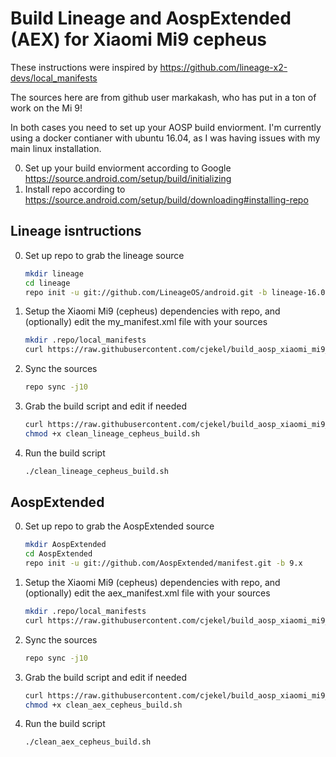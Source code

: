 # Build Lineage and AospExtended (AEX) for Xiaomi Mi9 cepheus

These instructions were inspired by https://github.com/lineage-x2-devs/local_manifests

The sources here are from github user markakash, who has put in a ton of work on the Mi 9!

In both cases you need to set up your AOSP build enviorment. I'm currently using a docker contianer with ubuntu 16.04, as I was having issues with my main linux installation.

0. Set up your build enviorment according to Google https://source.android.com/setup/build/initializing
0. Install repo according to https://source.android.com/setup/build/downloading#installing-repo

## Lineage isntructions

0. Set up repo to grab the lineage source
    ```bash
    mkdir lineage
    cd lineage
    repo init -u git://github.com/LineageOS/android.git -b lineage-16.0
    ```
0. Setup the Xiaomi Mi9 (cepheus) dependencies with repo, and (optionally) edit the my_manifest.xml file with your sources
    ```bash
    mkdir .repo/local_manifests
    curl https://raw.githubusercontent.com/cjekel/build_aosp_xiaomi_mi9_cepheus/master/my_manifest.xml > .repo/local_manifests/my_manifest.xml
    ```
0. Sync the sources
    ```bash
    repo sync -j10
    ```
0. Grab the build script and edit if needed
    ```bash
    curl https://raw.githubusercontent.com/cjekel/build_aosp_xiaomi_mi9_cepheus/master/clean_lineage_cepheus_build.sh > clean_lineage_cepheus_build.sh
    chmod +x clean_lineage_cepheus_build.sh
    ```
0. Run the build script
    ```bash
    ./clean_lineage_cepheus_build.sh
    ```
    
## AospExtended

0. Set up repo to grab the AospExtended source
    ```bash
    mkdir AospExtended
    cd AospExtended
    repo init -u git://github.com/AospExtended/manifest.git -b 9.x
    ```
0. Setup the Xiaomi Mi9 (cepheus) dependencies with repo, and (optionally) edit the aex_manifest.xml file with your sources
    ```bash
    mkdir .repo/local_manifests
    curl https://raw.githubusercontent.com/cjekel/build_aosp_xiaomi_mi9_cepheus/master/aex_manifest.xml > .repo/local_manifests/aex_manifest.xml
    ```
0. Sync the sources
    ```bash
    repo sync -j10
    ```
0. Grab the build script and edit if needed
    ```bash
    curl https://raw.githubusercontent.com/cjekel/build_aosp_xiaomi_mi9_cepheus/master/clean_aex_cepheus_build.sh > clean_aex_cepheus_build.sh
    chmod +x clean_aex_cepheus_build.sh
    ```
0. Run the build script
    ```bash
    ./clean_aex_cepheus_build.sh
    ```


